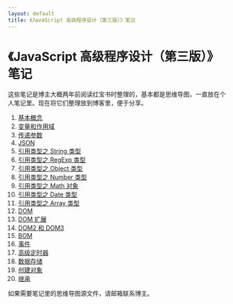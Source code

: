 ```yaml
---
layout: default
title: 《JavaScript 高级程序设计（第三版）》笔记
---
```


# 《JavaScript 高级程序设计（第三版）》笔记

这些笔记是博主大概两年前阅读红宝书时整理的，基本都是思维导图，一直放在个人笔记里。现在将它们整理放到博客里，便于分享。

1. [基本概念][1]
2. [变量和作用域][2]
3. [传递参数][3]
4. [JSON][4]
5. [引用类型之 String 类型][5]
6. [引用类型之 RegExp 类型][6]
7. [引用类型之 Object 类型][7]
8. [引用类型之 Number 类型][8]
9. [引用类型之 Math 对象][9]
10. [引用类型之 Date 类型][10]
11. [引用类型之 Array 类型][11]
12. [DOM][12]
13. [DOM 扩展][13]
14. [DOM2 和 DOM3][14]
15. [BOM][15]
16. [事件][16]
17. [高级定时器][17]
18. [数据存储][18]
19. [创建对象][19]
20. [继承][20]

如果需要笔记里的思维导图源文件，请邮箱联系博主。

  [1]: http://d8480a24.wiz03.com/share/s/3oi0EA1grx7x2Lj00z1ZXVvc0F5-oA3prAG12lsN1F0uzPDx
  [2]: http://d8480a24.wiz03.com/share/s/3oi0EA1grx7x2Lj00z1ZXVvc2rYI8337JQGP2aJGXp0ZfUiM
  [3]: http://d8480a24.wiz03.com/share/s/3oi0EA1grx7x2Lj00z1ZXVvc2N3xmI31SAcR2CJ_D22-JDpJ
  [4]: http://d8480a24.wiz03.com/share/s/3oi0EA1grx7x2Lj00z1ZXVvc2zcKx92104mx2YOJNl0UN_Z4
  [5]: http://d8480a24.wiz03.com/share/s/3oi0EA1grx7x2Lj00z1ZXVvc2R_a4Z3fG4CO2Dke3G1lyr7p
  [6]: http://d8480a24.wiz03.com/share/s/3oi0EA1grx7x2Lj00z1ZXVvc35UW6R2j-4qG2LRx_B0ZOart
  [7]: http://d8480a24.wiz03.com/share/s/3oi0EA1grx7x2Lj00z1ZXVvc3gWgi220QAaK24LDpu1Ev5ns
  [8]: http://d8480a24.wiz03.com/share/s/3oi0EA1grx7x2Lj00z1ZXVvc2xgyG10VEk4h2JBoNY36q0dR
  [9]: http://d8480a24.wiz03.com/share/s/3oi0EA1grx7x2Lj00z1ZXVvc0PtmwG3dxQOk280b5f0_hg7h
  [10]: http://d8480a24.wiz03.com/share/s/3oi0EA1grx7x2Lj00z1ZXVvc2rAkSo3zzA_U2cAYpa0saI0J
  [11]: http://d8480a24.wiz03.com/share/s/3oi0EA1grx7x2Lj00z1ZXVvc2kPk073bTAcH2lN2dJ3Jx7tu
  [12]: http://d8480a24.wiz03.com/share/s/3oi0EA1grx7x2Lj00z1ZXVvc2NysFo2cV4EY2ZNXrz3KV5HO
  [13]: http://d8480a24.wiz03.com/share/s/3oi0EA1grx7x2Lj00z1ZXVvc0w80fX0BfQR_2j2bER3YO5Nr
  [14]: http://d8480a24.wiz03.com/share/s/3oi0EA1grx7x2Lj00z1ZXVvc3jKBIP0PRkiu2oLmwY0A8pIS
  [15]: http://d8480a24.wiz03.com/share/s/3oi0EA1grx7x2Lj00z1ZXVvc2bb_vY15xkzG2tJYSV2jyUs9
  [16]: http://d8480a24.wiz03.com/share/s/3oi0EA1grx7x2Lj00z1ZXVvc0wWwEB1mJkOj2UvFz-1sc9DB
  [17]: http://d8480a24.wiz03.com/share/s/3oi0EA1grx7x2Lj00z1ZXVvc3s9_Yo0jD4yC2CmNaJ30GXWp
  [18]: http://d8480a24.wiz03.com/share/s/3oi0EA1grx7x2Lj00z1ZXVvc278NOC1XY4YF2u1JxQ0MznPf
  [19]: http://d8480a24.wiz03.com/share/s/3oi0EA1grx7x2Lj00z1ZXVvc1bv0jp1bsA0b2L87ZY3YtV7l
  [20]: http://d8480a24.wiz03.com/share/s/3oi0EA1grx7x2Lj00z1ZXVvc1amtJP3dcQ_Q21vZGu3F795-